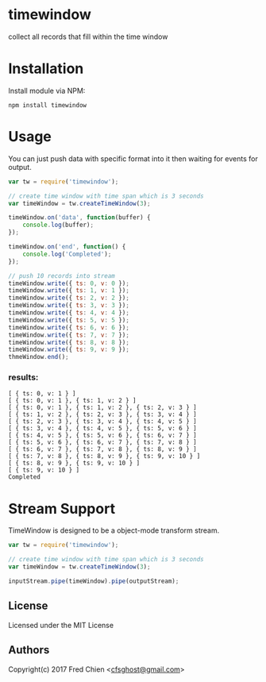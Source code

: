 # timewindow
collect all records that fill within the time window

# Installation

Install module via NPM:
```shell
npm install timewindow
```

# Usage

You can just push data with specific format into it then waiting for events for output.

```javascript
var tw = require('timewindow');

// create time window with time span which is 3 seconds
var timeWindow = tw.createTimeWindow(3);

timeWindow.on('data', function(buffer) {
	console.log(buffer);
});

timeWindow.on('end', function() {
	console.log('Completed');
});

// push 10 records into stream
timeWindow.write({ ts: 0, v: 0 });
timeWindow.write({ ts: 1, v: 1 });
timeWindow.write({ ts: 2, v: 2 });
timeWindow.write({ ts: 3, v: 3 });
timeWindow.write({ ts: 4, v: 4 });
timeWindow.write({ ts: 5, v: 5 });
timeWindow.write({ ts: 6, v: 6 });
timeWindow.write({ ts: 7, v: 7 });
timeWindow.write({ ts: 8, v: 8 });
timeWindow.write({ ts: 9, v: 9 });
thmeWindow.end();
```

### results:

```
[ { ts: 0, v: 1 } ]
[ { ts: 0, v: 1 }, { ts: 1, v: 2 } ]
[ { ts: 0, v: 1 }, { ts: 1, v: 2 }, { ts: 2, v: 3 } ]
[ { ts: 1, v: 2 }, { ts: 2, v: 3 }, { ts: 3, v: 4 } ]
[ { ts: 2, v: 3 }, { ts: 3, v: 4 }, { ts: 4, v: 5 } ]
[ { ts: 3, v: 4 }, { ts: 4, v: 5 }, { ts: 5, v: 6 } ]
[ { ts: 4, v: 5 }, { ts: 5, v: 6 }, { ts: 6, v: 7 } ]
[ { ts: 5, v: 6 }, { ts: 6, v: 7 }, { ts: 7, v: 8 } ]
[ { ts: 6, v: 7 }, { ts: 7, v: 8 }, { ts: 8, v: 9 } ]
[ { ts: 7, v: 8 }, { ts: 8, v: 9 }, { ts: 9, v: 10 } ]
[ { ts: 8, v: 9 }, { ts: 9, v: 10 } ]
[ { ts: 9, v: 10 } ]
Completed
```

# Stream Support

TimeWindow is designed to be a object-mode transform stream.

```javascript
var tw = require('timewindow');

// create time window with time span which is 3 seconds
var timeWindow = tw.createTimeWindow(3);

inputStream.pipe(timeWindow).pipe(outputStream);
```

License
---
Licensed under the MIT License

Authors
---
Copyright(c) 2017 Fred Chien <<cfsghost@gmail.com>>
